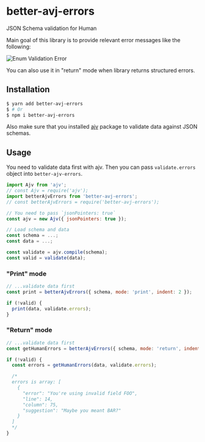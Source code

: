 # better-avj-errors
JSON Schema validation for Human

Main goal of this library is to provide relevant error messages like the following:

![Enum Validation Error](https://user-images.githubusercontent.com/208544/32481143-2b4a529a-c3e6-11e7-9797-bb65e9886bce.png)

You can also use it in "return" mode when library returns structured errors.

## Installation
```bash
$ yarn add better-avj-errors
$ # Or
$ npm i better-avj-errors
```

Also make sure that you installed [ajv](https://www.npmjs.com/package/ajv) package to validate data against JSON schemas.

## Usage

You need to validate data first with ajv. Then you can pass `validate.errors` object into `better-ajv-errors`.

```js
import Ajv from 'ajv';
// const Ajv = require('ajv');
import betterAjvErrors from 'better-avj-errors';
// const betterAjvErrors = require('better-avj-errors');

// You need to pass `jsonPointers: true`
const ajv = new Ajv({ jsonPointers: true });

// Load schema and data
const schema = ...;
const data = ...;

const validate = ajv.compile(schema);
const valid = validate(data);
```

### "Print" mode

```js
// ...validate data first
const print = betterAjvErrors({ schema, mode: 'print', indent: 2 });

if (!valid) {
  print(data, validate.errors);
}
```

### "Return" mode

```js
// ...validate data first
const getHumanErrors = betterAjvErrors({ schema, mode: 'return', indent: 2 });

if (!valid) {
  const errors = getHumanErrors(data, validate.errors);

  /*
  errors is array: [
    {
      "error": "You're using invalid field FOO",
      "line": 14,
      "column": 75,
      "suggestion": "Maybe you meant BAR?"
    }
  ]
  */
}
```